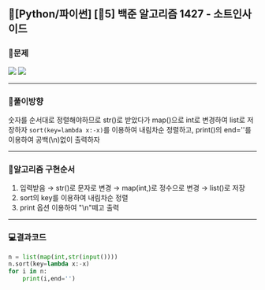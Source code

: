 ## 📖[Python/파이썬] [🥈5] 백준 알고리즘 1427 - 소트인사이드
### 📜문제
![](https://velog.velcdn.com/images/keynene/post/c772dd16-5066-4961-b03e-9a28400b2f49/image.png)
![](https://velog.velcdn.com/images/keynene/post/74266119-5419-4ca2-b17f-6c5b474c28e8/image.png)

* * *

### 📕풀이방향
숫자를 순서대로 정렬해야하므로 str()로 받았다가 map()으로 int로 변경하여 list로 저장하자
<code>sort(key=lambda x:-x)</code>를 이용하여 내림차순 정렬하고,
print()의 end=''를 이용하여 공백(\n)없이 출력하자

* * *

### 📝알고리즘 구현순서
1. 입력받음 → str()로 문자로 변경 → map(int,)로 정수으로 변경 → list()로 저장
2. sort의 key를 이용하여 내림차순 정렬
3. print 옵션 이용하여 "\n"떼고 출력

* * *

### 💻결과코드
```python
n = list(map(int,str(input())))
n.sort(key=lambda x:-x)
for i in n:
    print(i,end='')
```